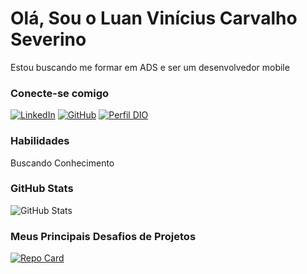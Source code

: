 # Olá, Sou o Luan Vinícius Carvalho Severino

Estou buscando me formar em ADS e ser um desenvolvedor mobile
### Conecte-se comigo

[![LinkedIn](https://img.shields.io/badge/LinkedIn-000?style=for-the-badge&logo=linkedin&logoColor=0E76A8)](www.linkedin.com/in/luan-vinícius-90815a155)
[![GitHub](https://img.shields.io/badge/GitHub-000?style=for-the-badge&logo=github&logoColor=white)](+https://github.com/luanvcs)
[![Perfil DIO](https://img.shields.io/badge/-Meu%20Perfil%20na%20DIO-30A3DC?style=for-the-badge)](https://www.dio.me/users/luan_v_c_s13)

### Habilidades

Buscando Conhecimento

### GitHub Stats

![GitHub Stats](https://github-readme-stats.vercel.app/api?username=luanvcs&theme=transparent&bg_color=000&border_color=30A3DC&show_icons=true&icon_color=30A3DC&title_color=E94D5F&text_color=FFF)

### Meus Principais Desafios de Projetos

[![Repo Card](https://github-readme-stats.vercel.app/api/pin/?username=luanvcs&repo=dio-lab-open-source&bg_color=000&border_color=30A3DC&show_icons=true&icon_color=30A3DC&title_color=E94D5F&text_color=FFF)](https://github.com/luanvcs/dio-lab-open-source)
